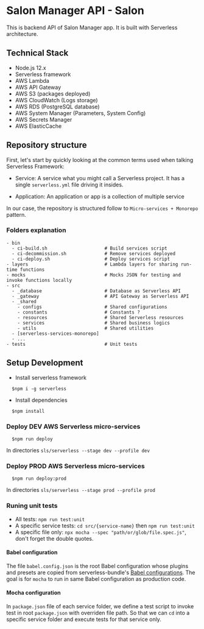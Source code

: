 # Salon Manager API - Salon

This is backend API of Salon Manager app. It is built with Serverless architecture.

## Technical Stack

- Node.js 12.x
- Serverless framework
- AWS Lambda
- AWS API Gateway
- AWS S3 (packages deployed)
- AWS CloudWatch (Logs storage)
- AWS RDS (PostgreSQL database)
- AWS System Manager (Parameters, System Config)
- AWS Secrets Manager
- AWS ElasticCache

## Repository structure

First, let's start by quickly looking at the common terms used when talking Serverless Framework:

- Service: A service what you might call a Serverless project. It has a single `serverless.yml` file driving it insides.

- Application: An application or app is a collection of multiple service

In our case, the repository is structured follow to `Micro-services + Monorepo` pattern.

### Folders explanation

```YML
- bin
  - ci-build.sh                     # Build services script
  - ci-decommission.sh              # Remove services deployed
  - ci-deploy.sh                    # Deploy services script
- layers                            # Lambda layers for sharing run-time functions
- mocks                             # Mocks JSON for testing and invoke functions locally
- src
  - _database                       # Database as Serverless API
  - _gateway                        # API Gateway as Serverless API
  - _shared
    - configs                       # Shared configurations
    - constants                     # Constants ?
    - resources                     # Shared Serverless resources
    - services                      # Shared business logics
    - utils                         # Shared utilities
  - [serverless-services-monorepo]
  - ...
- tests                             # Unit tests
```

## Setup Development

- Install serverless framework

```Shell
  $npm i -g serverless
```

- Install dependencies

```Shell
  $npm install
```

### Deploy DEV AWS Serverless micro-services

```Shell
  $npm run deploy
```

In directories `sls/serverless --stage dev --profile dev`

### Deploy PROD AWS Serverless micro-services

```Shell
  $npm run deploy:prod
```

In directories `sls/serverless --stage prod --profile prod`

### Runing unit tests

- All tests: `npm run test:unit`
- A specific service tests: `cd src/{service-name}` then `npm run test:unit`
- A specific file only: `npx mocha --spec "path/or/glob/file.spec.js"`, don't forget the double quotes.

#### Babel configuration

The file `babel.config.json` is the root Babel configuration whose plugins and presets are copied from serverless-bundle's [Babel configurations](https://github.com/AnomalyInnovations/serverless-bundle/blob/master/scripts/config/babelJestTransform.js). The goal is for `mocha` to run in same Babel configuration as production code.

#### Mocha configuration

In `package.json` file of each service folder, we define a test script to invoke test in root `package.json` with overriden file path. So that we can `cd` into a specific service folder and execute tests for that service only.
